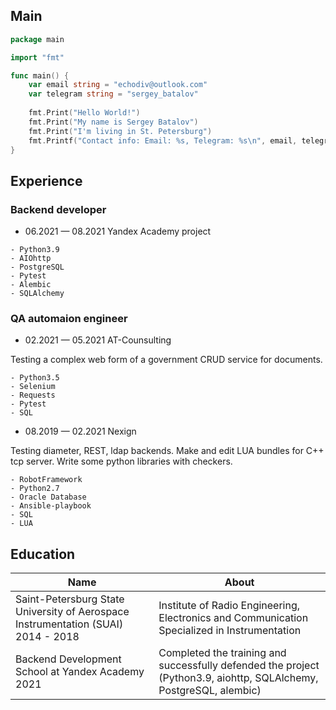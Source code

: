 ## Main
```go
package main

import "fmt"

func main() {
    var email string = "echodiv@outlook.com"
    var telegram string = "sergey_batalov"
    
    fmt.Print("Hello World!")
    fmt.Print("My name is Sergey Batalov")
    fmt.Print("I'm living in St. Petersburg")
    fmt.Printf("Contact info: Email: %s, Telegram: %s\n", email, telegram)   
}

```
## Experience
### Backend developer
- 06.2021 — 08.2021 Yandex Academy project
```
- Python3.9
- AIOhttp
- PostgreSQL
- Pytest
- Alembic
- SQLAlchemy
```

### QA automaion engineer

- 02.2021 — 05.2021 AT-Counsulting

Testing a complex web form of a government CRUD service for documents.
```
- Python3.5
- Selenium
- Requests
- Pytest
- SQL
```

- 08.2019 — 02.2021 Nexign

Testing diameter, REST, ldap backends. Make and edit LUA bundles for C++ tcp server. Write some python libraries with checkers.
```
- RobotFramework
- Python2.7
- Oracle Database
- Ansible-playbook
- SQL
- LUA
```

## Education
Name | About
---- | -----
Saint-Petersburg State University of Aerospace Instrumentation (SUAI) 2014 - 2018 | Institute of Radio Engineering, Electronics and Communication Specialized in Instrumentation
Backend Development School at Yandex Academy 2021 | Completed the training and successfully defended the project (Python3.9, aiohttp, SQLAlchemy, PostgreSQL, alembic)
